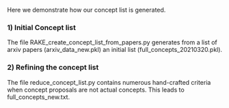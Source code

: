 Here we demonstrate how our concept list is generated.

### 1) Initial Concept list
The file RAKE_create_concept_list_from_papers.py generates from a list of arxiv papers (arxiv_data_new.pkl) an initial list (full_concepts_20210320.pkl).

### 2) Refining the concept list
The file reduce_concept_list.py contains numerous hand-crafted criteria when concept proposals are not actual concepts. This leads to full_concepts_new.txt.
